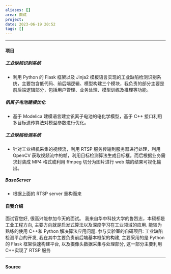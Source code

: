 ```yaml
---
aliases: []
area: 面试
project: 
date: 2023-06-19 20:52
tags: []
---
```

---
#### 项目
##### 工业缺陷识别系统
- 利用 Python 的 Flask 框架以及 Jinja2 模板语言实现的工业缺陷检测识别系统，主要包含低代码、前后端逻辑、模型构建三个模块，我负责的部分主要是前后端逻辑部分，包括用户管理、业务处理、模型训练及推理等功能。
##### 钒离子电池建模优化
- 基于 Modelica 建模语言建立钒离子电池的电化学模型，基于 C++ 接口利用多目标遗传算法对模型参数进行优化。
##### 工业缺陷检测系统
- 针对工业相机采集的视频流，利用 RTSP 服务传输到服务器进行处理，利用 OpenCV 获取视频流中的帧，利用目标检测算法生成目标框。而后根据业务需求封装成 MP4 格式或利用 ffmpeg 切分为图片进行 web 端的结果可视化输出。
##### BaseServer
- 根据上面的 RTSP server 重构而来
#### 自我介绍
面试官您好, 很高兴能参加今天的面试。
我来自华中科技大学的鲁烈志，本硕都是工业工程方向, 主要方向就是启发式算法以及深度学习在工业领域的应用.
能较为熟练的使用 C++和 Python 解决算法应用问题. 参与实验室的自研项目: 工业缺陷检测平台的开发, 我在其中主要负责前后端基本框架的构建, 主要采用的是 Python 的 Flask 框架快速构建平台, 以及摄像头数据采集与处理部分, 这一部分主要利用 C++实现了 RTSP 服务

---
#### Source

